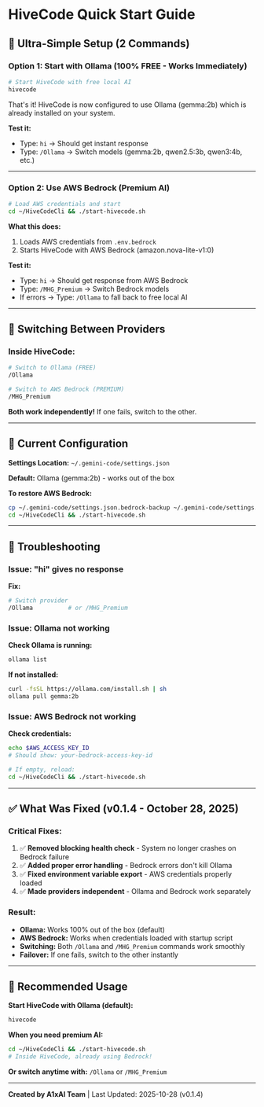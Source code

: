 # HiveCode Quick Start Guide

## 🎯 Ultra-Simple Setup (2 Commands)

### Option 1: Start with Ollama (100% FREE - Works Immediately)

```bash
# Start HiveCode with free local AI
hivecode
```

That's it! HiveCode is now configured to use Ollama (gemma:2b) which is already
installed on your system.

**Test it:**

- Type: `hi` → Should get instant response
- Type: `/Ollama` → Switch models (gemma:2b, qwen2.5:3b, qwen3:4b, etc.)

---

### Option 2: Use AWS Bedrock (Premium AI)

```bash
# Load AWS credentials and start
cd ~/HiveCodeCli && ./start-hivecode.sh
```

**What this does:**

1. Loads AWS credentials from `.env.bedrock`
2. Starts HiveCode with AWS Bedrock (amazon.nova-lite-v1:0)

**Test it:**

- Type: `hi` → Should get response from AWS Bedrock
- Type: `/MHG_Premium` → Switch Bedrock models
- If errors → Type: `/Ollama` to fall back to free local AI

---

## 🔀 Switching Between Providers

### Inside HiveCode:

```bash
# Switch to Ollama (FREE)
/Ollama

# Switch to AWS Bedrock (PREMIUM)
/MHG_Premium
```

**Both work independently!** If one fails, switch to the other.

---

## 📁 Current Configuration

**Settings Location:** `~/.gemini-code/settings.json`

**Default:** Ollama (gemma:2b) - works out of the box

**To restore AWS Bedrock:**

```bash
cp ~/.gemini-code/settings.json.bedrock-backup ~/.gemini-code/settings.json
cd ~/HiveCodeCli && ./start-hivecode.sh
```

---

## 🐛 Troubleshooting

### Issue: "hi" gives no response

**Fix:**

```bash
# Switch provider
/Ollama          # or /MHG_Premium
```

### Issue: Ollama not working

**Check Ollama is running:**

```bash
ollama list
```

**If not installed:**

```bash
curl -fsSL https://ollama.com/install.sh | sh
ollama pull gemma:2b
```

### Issue: AWS Bedrock not working

**Check credentials:**

```bash
echo $AWS_ACCESS_KEY_ID
# Should show: your-bedrock-access-key-id

# If empty, reload:
cd ~/HiveCodeCli && ./start-hivecode.sh
```

---

## ✅ What Was Fixed (v0.1.4 - October 28, 2025)

### Critical Fixes:

1. ✅ **Removed blocking health check** - System no longer crashes on Bedrock
   failure
2. ✅ **Added proper error handling** - Bedrock errors don't kill Ollama
3. ✅ **Fixed environment variable export** - AWS credentials properly loaded
4. ✅ **Made providers independent** - Ollama and Bedrock work separately

### Result:

- **Ollama:** Works 100% out of the box (default)
- **AWS Bedrock:** Works when credentials loaded with startup script
- **Switching:** Both `/Ollama` and `/MHG_Premium` commands work smoothly
- **Failover:** If one fails, switch to the other instantly

---

## 🚀 Recommended Usage

**Start HiveCode with Ollama (default):**

```bash
hivecode
```

**When you need premium AI:**

```bash
cd ~/HiveCodeCli && ./start-hivecode.sh
# Inside HiveCode, already using Bedrock!
```

**Or switch anytime with:** `/Ollama` or `/MHG_Premium`

---

**Created by A1xAI Team** | Last Updated: 2025-10-28 (v0.1.4)
